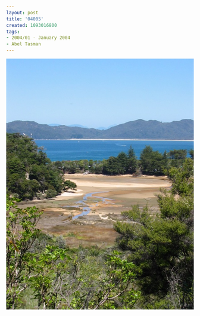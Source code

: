 ```yaml
---
layout: post
title: '04005'
created: 1093016800
tags:
- 2004/01 - January 2004
- Abel Tasman
---
```


<img src="/image/images/04005-1398.jpg"/>

